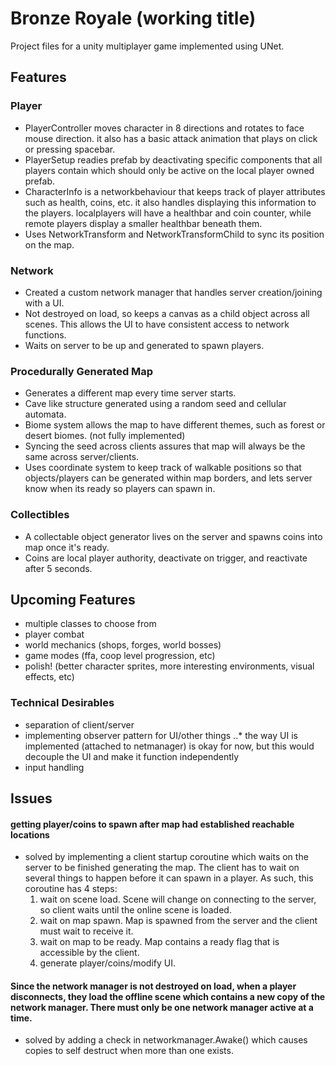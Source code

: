 # Bronze Royale (working title)

Project files for a unity multiplayer game implemented using UNet. 

## Features
### Player
- PlayerController moves character in 8 directions and rotates to face mouse direction. it also has a basic attack animation that plays on click or pressing spacebar.
- PlayerSetup readies prefab by deactivating specific components that all players contain which should only be active on the local player owned prefab.
- CharacterInfo is a networkbehaviour that keeps track of player attributes such as health, coins, etc. it also handles displaying this information to the players. localplayers will have a healthbar and coin counter, while remote players display a smaller healthbar beneath them.
- Uses NetworkTransform and NetworkTransformChild to sync its position on the map.

### Network
- Created a custom network manager that handles server creation/joining with a UI. 
- Not destroyed on load, so keeps a canvas as a child object across all scenes. This allows the UI to have consistent access to network functions.
- Waits on server to be up and generated to spawn players.

### Procedurally Generated Map
- Generates a different map every time server starts.
- Cave like structure generated using a random seed and cellular automata.
- Biome system allows the map to have different themes, such as forest or desert biomes. (not fully implemented)
- Syncing the seed across clients assures that map will always be the same across server/clients.
- Uses coordinate system to keep track of walkable positions so that objects/players can be generated within map borders, and lets server know when its ready so players can spawn in.

### Collectibles
- A collectable object generator lives on the server and spawns coins into map once it's ready.
- Coins are local player authority, deactivate on trigger, and reactivate after 5 seconds.

## Upcoming Features
- multiple classes to choose from
- player combat
- world mechanics (shops, forges, world bosses)
- game modes (ffa, coop level progression, etc)
- polish! (better character sprites, more interesting environments, visual effects, etc)

### Technical Desirables
- separation of client/server
- implementing observer pattern for UI/other things
..* the way UI is implemented (attached to netmanager) is okay for now, but this would decouple the UI and make it function independently
- input handling

## Issues
#### getting player/coins to spawn after map had established reachable locations
- solved by implementing a client startup coroutine which waits on the server to be finished generating the map. The client has to wait on several things to happen before it can spawn in a player. As such, this coroutine has 4 steps:
  1. wait on scene load. Scene will change on connecting to the server, so client waits until the online scene is loaded.
  2. wait on map spawn. Map is spawned from the server and the client must wait to receive it.
  3. wait on map to be ready. Map contains a ready flag that is accessible by the client.
  4. generate player/coins/modify UI. 
  
#### Since the network manager is not destroyed on load, when a player disconnects, they load the offline scene which contains a new copy of the network manager. There must only be one network manager active at a time.
  * solved by adding a check in networkmanager.Awake() which causes copies to self destruct when more than one exists.